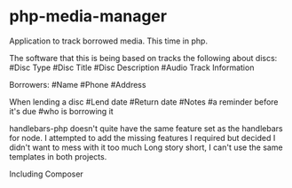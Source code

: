 php-media-manager
=============

Application to track borrowed media.
This time in php.

The software that this is being based on tracks the following about
discs:
#Disc Type
#Disc Title
#Disc Description
#Audio Track Information

Borrowers:
#Name
#Phone
#Address

When lending a disc
#Lend date
#Return date
#Notes
#a reminder before it's due
#who is borrowing it

handlebars-php doesn't quite have the same feature set as the handlebars for node.
I attempted to add the missing features I required but decided I didn't want to mess with it too much
Long story short, I can't use the same templates in both projects.

Including Composer
